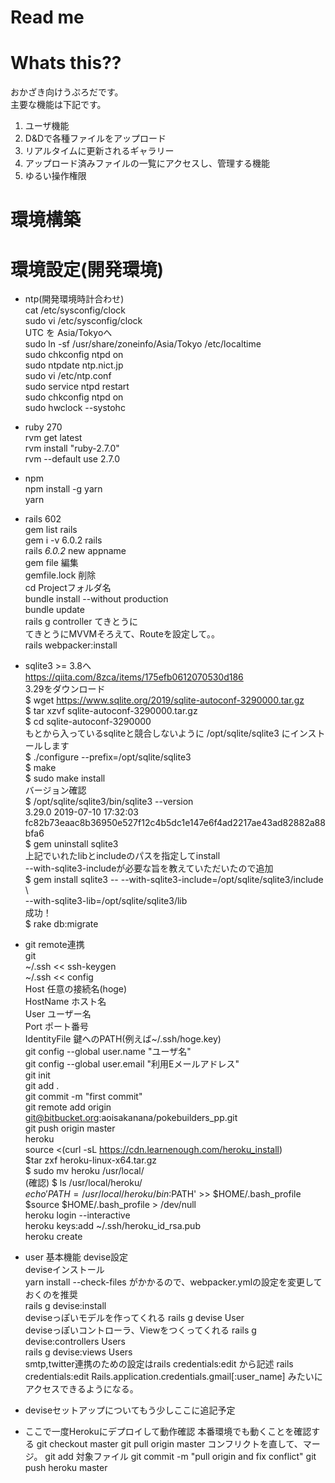 # Read me  

# Whats this??  
おかざき向けうぷろだです。  
主要な機能は下記です。  

1. ユーザ機能  
1. D&Dで各種ファイルをアップロード  
1. リアルタイムに更新されるギャラリー  
1. アップロード済みファイルの一覧にアクセスし、管理する機能  
1. ゆるい操作権限  

# 環境構築  

# 環境設定(開発環境)  

* ntp(開発環境時計合わせ)  
    cat /etc/sysconfig/clock  
    sudo vi /etc/sysconfig/clock   
    UTC を Asia/Tokyoへ  
    sudo ln -sf /usr/share/zoneinfo/Asia/Tokyo /etc/localtime  
    sudo chkconfig ntpd on  
    sudo ntpdate ntp.nict.jp  
    sudo vi /etc/ntp.conf  
    sudo service ntpd restart   
    sudo chkconfig ntpd on  
    sudo hwclock --systohc  
 
* ruby 270  
    rvm get latest  
    rvm install "ruby-2.7.0"  
    rvm --default use 2.7.0  
    
* npm   
    npm install -g yarn  
    yarn  

* rails 602  
    gem list rails    
    gem i -v 6.0.2 rails  
    rails _6.0.2_ new appname  
    gem file 編集  
    gemfile.lock 削除  
    cd Projectフォルダ名  
    bundle install --without production  
    bundle update  
    rails g controller てきとうに  
    てきとうにMVVMそろえて、Routeを設定して。。  
    rails webpacker:install  

* sqlite3 >= 3.8へ      
    https://qiita.com/8zca/items/175efb0612070530d186  
        3.29をダウンロード  
        $ wget https://www.sqlite.org/2019/sqlite-autoconf-3290000.tar.gz  
        $ tar xzvf sqlite-autoconf-3290000.tar.gz  
        $ cd sqlite-autoconf-3290000  
        もとから入っているsqliteと競合しないように /opt/sqlite/sqlite3 にインストールします  
        $ ./configure --prefix=/opt/sqlite/sqlite3  
        $ make  
        $ sudo make install  
        バージョン確認  
        $ /opt/sqlite/sqlite3/bin/sqlite3 --version  
        3.29.0 2019-07-10 17:32:03 fc82b73eaac8b36950e527f12c4b5dc1e147e6f4ad2217ae43ad82882a88bfa6  
        $ gem uninstall sqlite3  
            上記でいれたlibとincludeのパスを指定してinstall  
         --with-sqlite3-includeが必要な旨を教えていただいたので追加  
            $ gem install sqlite3 -- --with-sqlite3-include=/opt/sqlite/sqlite3/include \  
               --with-sqlite3-lib=/opt/sqlite/sqlite3/lib  
            成功！  
  $ rake db:migrate  

* git remote連携  
git  
    ~/.ssh << ssh-keygen  
    ~/.ssh << config  
    Host 任意の接続名(hoge)  
    HostName ホスト名  
    User ユーザー名  
    Port ポート番号  
    IdentityFile 鍵へのPATH(例えば~/.ssh/hoge.key)  
    git config --global user.name "ユーザ名"  
    git config --global user.email "利用Eメールアドレス"  
    git init  
    git add .  
    git commit -m "first commit"  
    git remote add origin git@bitbucket.org:aoisakanana/pokebuilders_pp.git  
    git push origin master  
heroku  
    source <(curl -sL https://cdn.learnenough.com/heroku_install)  
    $tar zxf heroku-linux-x64.tar.gz  
    $ sudo mv heroku /usr/local/  
    (確認)
    $ ls /usr/local/heroku/  
    $echo 'PATH=/usr/local/heroku/bin:$PATH' >> $HOME/.bash_profile  
    $source $HOME/.bash_profile > /dev/null  
    heroku login --interactive   
    heroku keys:add ~/.ssh/heroku_id_rsa.pub   
    heroku create  

* user 基本機能 devise設定  
deviseインストール  
    yarn install --check-files  がかかるので、webpacker.ymlの設定を変更しておくのを推奨  
    rails g devise:install  
    deviseっぽいモデルを作ってくれる
    rails g devise User  
    deviseっぽいコントローラ、Viewをつくってくれる
    rails g devise:controllers Users  
    rails g devise:views Users  
    smtp,twitter連携のための設定はrails credentials:edit から記述
    rails credentials:edit
    Rails.application.credentials.gmail[:user_name] みたいにアクセスできるようになる。


* deviseセットアップについてもう少しここに追記予定



* ここで一度Herokuにデプロイして動作確認
本番環境でも動くことを確認する
    git checkout master
    git pull origin master
    コンフリクトを直して、マージ。
    git add 対象ファイル
    git commit -m "pull origin and fix conflict"
    git push heroku master
    
